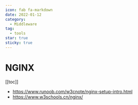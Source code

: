```yaml
---
icon: fab fa-markdown
date: 2022-01-12
category:
  - Middleware
tag:
  - tools
star: true
sticky: true
---
```


# NGINX

[[toc]]


- https://www.runoob.com/w3cnote/nginx-setup-intro.html
- https://www.w3schools.cn/nginx/
